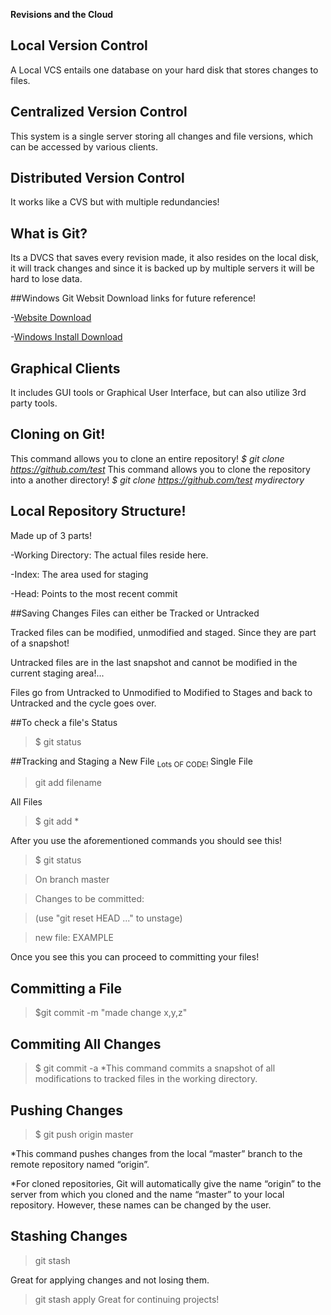 **Revisions and the Cloud**

## Local Version Control 
A Local VCS entails one database on your hard disk that stores changes to files.

## Centralized Version Control 
This system is a single server storing all changes and file versions, which can be accessed by various clients.

## Distributed Version Control

It works like  a CVS but with multiple redundancies!

## What is Git?
Its a DVCS that saves every revision made, it also resides on the local disk, it will track changes and since it is backed up  by multiple servers it will be hard to lose data. 

##Windows Git Websit Download links for future reference!

-[Website Download](http://git-scm.com/download/win)

-[Windows Install Download](http://windows.github.com)

## Graphical Clients

It includes GUI tools or Graphical User Interface, but can also utilize 3rd party tools. 

## Cloning on Git!
This command allows you to clone an entire repository!
*$ git clone https://github.com/test*
This command allows you to clone the repository into a another directory!
*$ git clone https://github.com/test mydirectory*
## Local Repository Structure!
Made up of 3 parts! 

-Working Directory: The actual files reside here.

-Index: The area used for staging

-Head: Points to the most recent commit

##Saving Changes
Files can either be Tracked or Untracked 

Tracked files can be modified, unmodified and staged. Since they are part of a snapshot!

Untracked files are in  the last snapshot and cannot be modified in the current staging area!...

Files go from Untracked to Unmodified to Modified to Stages and back to Untracked and the cycle goes over.

##To check a file's Status

>$ git status

##Tracking and Staging a New File 
<sub>Lots OF CODE! </sub>
Single File
>git add filename

All Files 
>$ git add *

After you use the aforementioned commands you should see this!
>$ git status

>On branch master

>Changes to be committed:

  >(use "git reset HEAD ..." to unstage)
  
  >new file: EXAMPLE

Once you see this you can proceed to committing your files!

## Committing a File 

>$git commit -m "made change x,y,z"

## Commiting All Changes 

>$ git commit -a
*This command commits a snapshot of all modifications to tracked files in the working directory.

## Pushing Changes

>$ git push origin master
>
*This command pushes changes from the local “master” branch to the remote repository named “origin”.

*For cloned repositories, Git will automatically give the name “origin” to the server from which you cloned and the name “master” to your local repository. However, these names can be changed by the user.

## Stashing Changes

>git stash
>
Great for applying changes and not losing them.

>git stash apply
>Great for continuing projects!



















